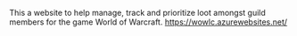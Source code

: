 This a website to help manage, track and prioritize loot amongst guild members for the game World of Warcraft.
https://wowlc.azurewebsites.net/
